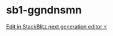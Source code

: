 # sb1-ggndnsmn

[Edit in StackBlitz next generation editor ⚡️](https://stackblitz.com/~/github.com/Mandrick14/sb1-ggndnsmn)